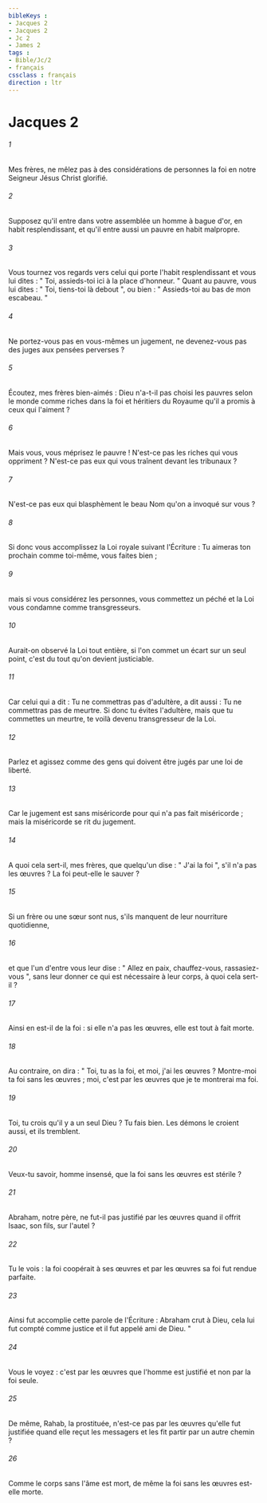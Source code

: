 ```yaml
---
bibleKeys : 
- Jacques 2
- Jacques 2
- Jc 2
- James 2
tags : 
- Bible/Jc/2
- français
cssclass : français
direction : ltr
---
```


# Jacques 2

###### 1
Mes frères, ne mêlez pas à des considérations de personnes la foi en notre Seigneur Jésus Christ glorifié. 
###### 2
Supposez qu'il entre dans votre assemblée un homme à bague d'or, en habit resplendissant, et qu'il entre aussi un pauvre en habit malpropre. 
###### 3
Vous tournez vos regards vers celui qui porte l'habit resplendissant et vous lui dites : " Toi, assieds-toi ici à la place d'honneur. " Quant au pauvre, vous lui dites : " Toi, tiens-toi là debout ", ou bien : " Assieds-toi au bas de mon escabeau. " 
###### 4
Ne portez-vous pas en vous-mêmes un jugement, ne devenez-vous pas des juges aux pensées perverses ? 
###### 5
Écoutez, mes frères bien-aimés : Dieu n'a-t-il pas choisi les pauvres selon le monde comme riches dans la foi et héritiers du Royaume qu'il a promis à ceux qui l'aiment ? 
###### 6
Mais vous, vous méprisez le pauvre ! N'est-ce pas les riches qui vous oppriment ? N'est-ce pas eux qui vous traînent devant les tribunaux ? 
###### 7
N'est-ce pas eux qui blasphèment le beau Nom qu'on a invoqué sur vous ? 
###### 8
Si donc vous accomplissez la Loi royale suivant l'Écriture : Tu aimeras ton prochain comme toi-même, vous faites bien ; 
###### 9
mais si vous considérez les personnes, vous commettez un péché et la Loi vous condamne comme transgresseurs. 
###### 10
Aurait-on observé la Loi tout entière, si l'on commet un écart sur un seul point, c'est du tout qu'on devient justiciable. 
###### 11
Car celui qui a dit : Tu ne commettras pas d'adultère, a dit aussi : Tu ne commettras pas de meurtre. Si donc tu évites l'adultère, mais que tu commettes un meurtre, te voilà devenu transgresseur de la Loi. 
###### 12
Parlez et agissez comme des gens qui doivent être jugés par une loi de liberté. 
###### 13
Car le jugement est sans miséricorde pour qui n'a pas fait miséricorde ; mais la miséricorde se rit du jugement. 
###### 14
A quoi cela sert-il, mes frères, que quelqu'un dise : " J'ai la foi ", s'il n'a pas les œuvres ? La foi peut-elle le sauver ? 
###### 15
Si un frère ou une sœur sont nus, s'ils manquent de leur nourriture quotidienne, 
###### 16
et que l'un d'entre vous leur dise : " Allez en paix, chauffez-vous, rassasiez-vous ", sans leur donner ce qui est nécessaire à leur corps, à quoi cela sert-il ? 
###### 17
Ainsi en est-il de la foi : si elle n'a pas les œuvres, elle est tout à fait morte. 
###### 18
Au contraire, on dira : " Toi, tu as la foi, et moi, j'ai les œuvres ? Montre-moi ta foi sans les œuvres ; moi, c'est par les œuvres que je te montrerai ma foi. 
###### 19
Toi, tu crois qu'il y a un seul Dieu ? Tu fais bien. Les démons le croient aussi, et ils tremblent. 
###### 20
Veux-tu savoir, homme insensé, que la foi sans les œuvres est stérile ? 
###### 21
Abraham, notre père, ne fut-il pas justifié par les œuvres quand il offrit Isaac, son fils, sur l'autel ? 
###### 22
Tu le vois : la foi coopérait à ses œuvres et par les œuvres sa foi fut rendue parfaite. 
###### 23
Ainsi fut accomplie cette parole de l'Écriture : Abraham crut à Dieu, cela lui fut compté comme justice et il fut appelé ami de Dieu. " 
###### 24
Vous le voyez : c'est par les œuvres que l'homme est justifié et non par la foi seule. 
###### 25
De même, Rahab, la prostituée, n'est-ce pas par les œuvres qu'elle fut justifiée quand elle reçut les messagers et les fit partir par un autre chemin ? 
###### 26
Comme le corps sans l'âme est mort, de même la foi sans les œuvres est-elle morte. 
